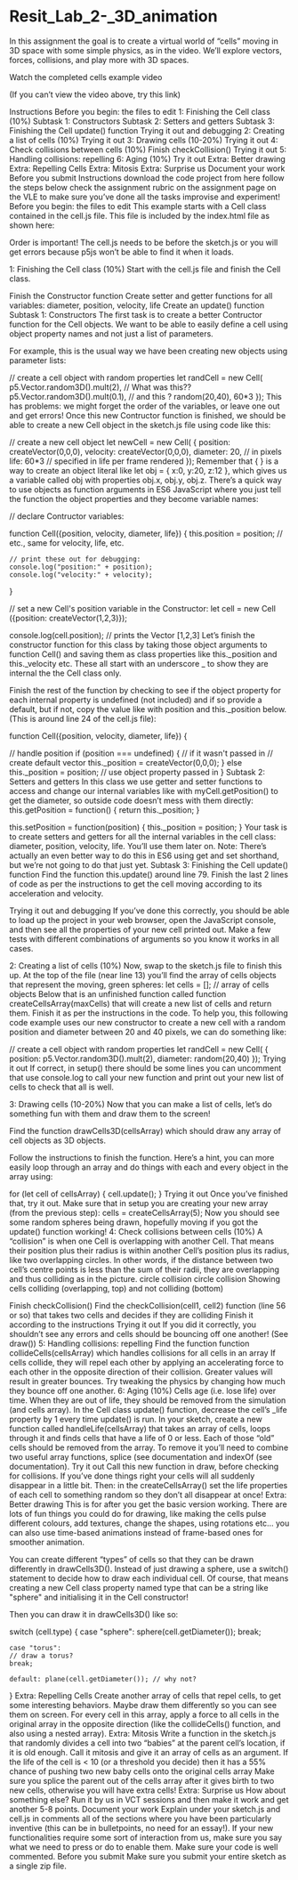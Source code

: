 # Resit_Lab_2-_3D_animation
In this assignment the goal is to create a virtual world of “cells” moving in 3D space with some simple physics, as in the video. We’ll explore vectors, forces, collisions, and play more with 3D spaces.

Watch the completed cells example video

(If you can’t view the video above, try this link)

Instructions
Before you begin: the files to edit
1: Finishing the Cell class (10%)
Subtask 1: Constructors
Subtask 2: Setters and getters
Subtask 3: Finishing the Cell update() function
Trying it out and debugging
2: Creating a list of cells (10%)
Trying it out
3: Drawing cells (10-20%)
Trying it out
4: Check collisions between cells (10%)
Finish checkCollision()
Trying it out
5: Handling collisions: repelling
6: Aging (10%)
Try it out
Extra: Better drawing
Extra: Repelling Cells
Extra: Mitosis
Extra: Surprise us
Document your work
Before you submit
Instructions
download the code project from here
follow the steps below
check the assignment rubric on the assignment page on the VLE to make sure you’ve done all the tasks
improvise and experiment!
Before you begin: the files to edit
This example starts with a Cell class contained in the cell.js file. This file is included by the index.html file as shown here:

<script src="cell.js"></script>
<script src="sketch.js"></script>
Order is important! The cell.js needs to be before the sketch.js or you will get errors because p5js won’t be able to find it when it loads.

1: Finishing the Cell class (10%)
Start with the cell.js file and finish the Cell class.

Finish the Constructor function
Create setter and getter functions for all variables: diameter, position, velocity, life
Create an update() function
Subtask 1: Constructors
The first task is to create a better Contructor function for the Cell objects. We want to be able to easily define a cell using object property names and not just a list of parameters.

For example, this is the usual way we have been creating new objects using parameter lists:

// create a cell object with random properties
let randCell = new Cell(
  p5.Vector.random3D().mult(2), // What was this?? 
  p5.Vector.random3D().mult(0.1), // and this ?
  random(20,40),
  60*3
});
This has problems: we might forget the order of the variables, or leave one out and get errors!
Once this new Contructor function is finished, we should be able to create a new Cell object in the sketch.js file using code like this:

// create a new cell object
let newCell = new Cell(
{
    position: createVector(0,0,0), 
    velocity: createVector(0,0,0),
    diameter: 20, // in pixels
    life: 60*3 // specified in life per frame rendered
});
Remember that { } is a way to create an object literal like let obj = { x:0, y:20, z:12 }, which gives us a variable called obj with properties obj.x, obj.y, obj.z.
There’s a quick way to use objects as function arguments in ES6 JavaScript where you just tell the function the object properties and they become variable names:

// declare Contructor variables:

function Cell({position, velocity, diameter, life}) {
    this.position = position;
    // etc., same for velocity, life, etc.

    // print these out for debugging:
    console.log("position:" + position);
    console.log("velocity:" + velocity);
}

// set a new Cell's position variable in the Constructor:
let cell = new Cell ({position: createVector(1,2,3)});

console.log(cell.position); 
// prints the Vector [1,2,3]
Let’s finish the constructor function for this class by taking those object arguments to function Cell() and saving them as class properties like this._position and this._velocity etc. These all start with an underscore _ to show they are internal the the Cell class only.

Finish the rest of the function by checking to see if the object property for each internal property is undefined (not included) and if so provide a default, but if not, copy the value like with position and this._position below. (This is around line 24 of the cell.js file):

function Cell({position, velocity, diameter, life}) {

// handle position
if (position === undefined) { // if it wasn't passed in
      // create default vector
      this._position = createVector(0,0,0);
    }
    else this._position = position; // use object property passed in
}
Subtask 2: Setters and getters
In this class we use getter and setter functions to access and change our internal variables like with myCell.getPosition() to get the diameter, so outside code doesn’t mess with them directly:
this.getPosition = function()
{
    return this._position;
}

this.setPosition = function(position) {
    this._position = position;
}
Your task is to create setters and getters for all the internal variables in the cell class: diameter, position, velocity, life. You’ll use them later on.
Note: There’s actually an even better way to do this in ES6 using get and set shorthand, but we’re not going to do that just yet.
Subtask 3: Finishing the Cell update() function
Find the function this.update() around line 79. Finish the last 2 lines of code as per the instructions to get the cell moving according to its acceleration and velocity.

Trying it out and debugging
If you’ve done this correctly, you should be able to load up the project in your web browser, open the JavaScript console, and then see all the properties of your new cell printed out. Make a few tests with different combinations of arguments so you know it works in all cases.

2: Creating a list of cells (10%)
Now, swap to the sketch.js file to finish this up.
At the top of the file (near line 13) you’ll find the array of cells objects that represent the moving, green spheres: let cells = []; // array of cells objects
Below that is an unfinished function called function createCellsArray(maxCells) that will create a new list of cells and return them. Finish it as per the instructions in the code.
To help you, this following code example uses our new constructor to create a new cell with a random position and diameter between 20 and 40 pixels, we can do something like:

// create a cell object with random properties
    let randCell = new Cell(
    {
        position: p5.Vector.random3D().mult(2), 
        diameter: random(20,40)
    });
Trying it out
If correct, in setup() there should be some lines you can uncomment that use console.log to call your new function and print out your new list of cells to check that all is well.

3: Drawing cells (10-20%)
Now that you can make a list of cells, let’s do something fun with them and draw them to the screen!

Find the function drawCells3D(cellsArray) which should draw any array of cell objects as 3D objects.

Follow the instructions to finish the function. Here’s a hint, you can more easily loop through an array and do things with each and every object in the array using:

for (let cell of cellsArray)
{
    cell.update();
}
Trying it out
Once you’ve finished that, try it out. Make sure that in setup you are creating your new array (from the previous step): cells = createCellsArray(5);
Now you should see some random spheres being drawn, hopefully moving if you got the update() function working!
4: Check collisions between cells (10%)
A “collision” is when one Cell is overlapping with another Cell.
That means their position plus their radius is within another Cell’s position plus its radius, like two overlapping circles.
In other words, if the distance between two cell’s centre points is less than the sum of their radii, they are overlapping and thus colliding as in the picture.
circle collision
circle collision
Showing cells colliding (overlapping, top) and not colliding (bottom)

Finish checkCollision()
Find the checkCollision(cell1, cell2) function (line 56 or so) that takes two cells and decides if they are colliding
Finish it according to the instructions
Trying it out
If you did it correctly, you shouldn’t see any errors and cells should be bouncing off one another! (See draw())
5: Handling collisions: repelling
Find the function function collideCells(cellsArray) which handles collisions for all cells in an array
If cells collide, they will repel each other by applying an accelerating force to each other in the opposite direction of their collision. Greater values will result in greater bounces.
Try tweaking the physics by changing how much they bounce off one another.
6: Aging (10%)
Cells age (i.e. lose life) over time. When they are out of life, they should be removed from the simulation (and cells array).
In the Cell class update() function, decrease the cell’s _life property by 1 every time update() is run.
In your sketch, create a new function called handleLife(cellsArray) that takes an array of cells, loops through it and finds cells that have a life of 0 or less.
Each of those “old” cells should be removed from the array. To remove it you’ll need to combine two useful array functions, splice (see documentation and indexOf (see documentation).
Try it out
Call this new function in draw, before checking for collisions. If you’ve done things right your cells will all suddenly disappear in a little bit.
Then: in the createCellsArray() set the life properties of each cell to something random so they don’t all disappear at once!
Extra: Better drawing
This is for after you get the basic version working. There are lots of fun things you could do for drawing, like making the cells pulse different colours, add textures, change the shapes, using rotations etc… you can also use time-based animations instead of frame-based ones for smoother animation.

You can create different “types” of cells so that they can be drawn differently in drawCells3D(). Instead of just drawing a sphere, use a switch() statement to decide how to draw each individual cell. Of course, that means creating a new Cell class property named type that can be a string like "sphere" and initialising it in the Cell constructor!

Then you can draw it in drawCells3D() like so:

switch (cell.type) {
    case "sphere":
    sphere(cell.getDiameter());
    break;

    case "torus":
    // draw a torus?
    break;

    default: plane(cell.getDiameter()); // why not?
}
Extra: Repelling Cells
Create another array of cells that repel cells, to get some interesting behaviors. Maybe draw them differently so you can see them on screen.
For every cell in this array, apply a force to all cells in the original array in the opposite direction (like the collideCells() function, and also using a nested array).
Extra: Mitosis
Write a function in the sketch.js that randomly divides a cell into two “babies” at the parent cell’s location, if it is old enough. Call it mitosis and give it an array of cells as an argument.
If the life of the cell is < 10 (or a threshold you decide) then it has a 55% chance of pushing two new baby cells onto the original cells array
Make sure you splice the parent out of the cells array after it gives birth to two new cells, otherwise you will have extra cells!
Extra: Surprise us
How about something else? Run it by us in VCT sessions and then make it work and get another 5-8 points.
Document your work
Explain under your sketch.js and cell.js in comments all of the sections where you have been particularly inventive (this can be in bulletpoints, no need for an essay!).
If your new functionalities require some sort of interaction from us, make sure you say what we need to press or do to enable them.
Make sure your code is well commented.
Before you submit
Make sure you submit your entire sketch as a single zip file.
